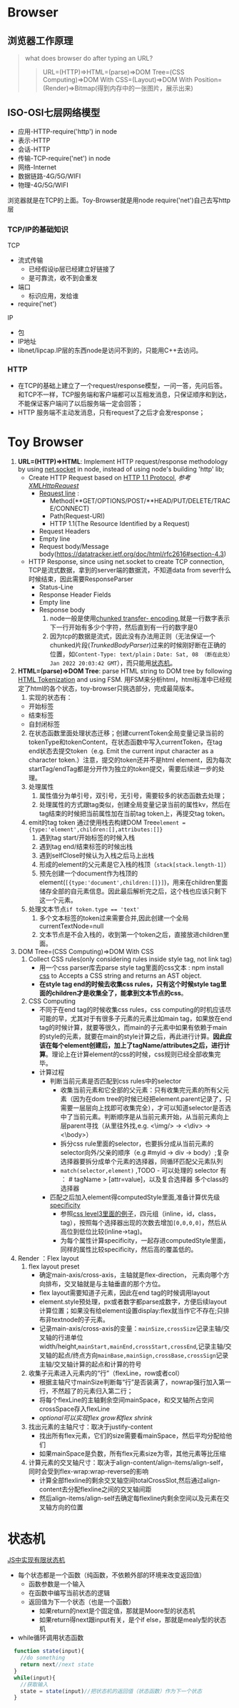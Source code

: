 # Browser
## 浏览器工作原理
> what does browser do after typing an URL?
>>URL=(HTTP)=>HTML=(parse)=>DOM Tree=(CSS Computing)=>DOM With CSS=(Layout)=>DOM With Position=(Render)=>Bitmap(得到内存中的一张图片，展示出来)

## ISO-OSI七层网络模型
- 应用-HTTP-require('http') in node
- 表示-HTTP
- 会话-HTTP
- 传输-TCP-require('net') in node
- 网络-Internet
- 数据链路-4G/5G/WIFI
- 物理-4G/5G/WIFI

浏览器就是在TCP的上面。Toy-Browser就是用node require('net')自己去写http层
### TCP/IP的基础知识
TCP
- 流式传输
  - 已经假设ip层已经建立好链接了
  - 是可靠流，收不到会重发
- 端口
  - 标识应用，发给谁
- require('net')

IP
- 包
- IP地址
- libnet/lipcap.IP层的东西node是访问不到的，只能用C++去访问。 

### HTTP
- 在TCP的基础上建立了一个request/response模型，一问一答，先问后答。和TCP不一样，TCP服务端和客户端都可以互相发消息，只保证顺序和到达，不能保证客户端问了以后服务端一定会回答；
- HTTP 服务端不主动发消息，只有request了之后才会发response；

# Toy Browser
1. **URL=(HTTP)=>HTML**: Implement HTTP request/response methodology by using [net.socket](./https://nodejs.org/dist/latest-v16.x/docs/api/net.html#class-netsocket) in node, instead of using node's building 'http' lib;
     *  Create HTTP Request based on [HTTP 1.1 Protocol](https://datatracker.ietf.org/doc/html/rfc2616), *参考[XMLHttpRequest](https://developer.mozilla.org/en-US/docs/Web/API/XMLHttpRequest)*
         *  [Request line](https://datatracker.ietf.org/doc/html/rfc2616#section-5) : 
             *  Method(**GET/OPTIONS/POST/**HEAD/PUT/DELETE/TRACE/CONNECT)
             *  Path(Request-URI)
             *  HTTP 1.1(The Resource Identified by a Request)
         *  Request Headers
         *  Empty line
         *  Request body/Message body(https://datatracker.ietf.org/doc/html/rfc2616#section-4.3)
     * HTTP Response, since using net.socket to create TCP connection, TCP是流式数据，拿到的server端的数据流，不知道data from sever什么时候结束，因此需要ResponseParser
         * Status-Line
         * Response Header Fields
         * Empty line
         * Response body
            1. node一般是使用[chunked transfer- encoding](https://datatracker.ietf.org/doc/html/rfc2616#section-3.6.1),就是一行数字表示下一行开始有多少个字符，然后直到有一行的数字是0
            2. 因为tcp的数据是流式，因此没有办法用正则（无法保证一个chunked片段(*TrunkedBodyParser*)过来的时候刚好断在正确的位置，如`Content-Type: text/plain；Date: Sat, 08 （断在此处）Jan 2022 20:03:42 GMT`），而只能用[状态机](#状态机)。
2. **HTML=(parse)=>DOM Tree**: parse HTML string to DOM tree by following [HTML Tokenization](https://html.spec.whatwg.org/#data-state) and using FSM. 用FSM来分析html，html标准中已经规定了html的各个状态，toy-browser只挑选部分，完成最简版本。
   1. 实现的状态有：
    * 开始标签
    * 结束标签
    * 自封闭标签
   2. 在状态函数里面处理状态迁移；创建currentToken全局变量记录当前的tokenType和tokenContent，在状态函数中写入currentToken，在tag end状态去提交token（e.g. Emit the current input character as a character token.）注意，提交的token还并不是html element，因为每次startTag/endTag都是分开作为独立的token提交，需要后续进一步的处理。
   3. 处理属性
      1. 属性值分为单引号，双引号，无引号，需要较多的状态函数去处理；
      2. 处理属性的方式跟tag类似，创建全局变量记录当前的属性kv，然后在tag结束的时候把当前属性加在当前tag token上，再提交tag token。
   4. emit的tag token 通过使用栈去构建DOM Tree`element = {type:'element',children:[],attributes:[]}`
      1. 遇到tag start/开始标签的时候入栈
      2. 遇到tag end/结束标签的时候出栈
      3. 遇到selfClose时候认为入栈之后马上出栈
      4. 形成的element的父元素是它入栈的栈顶（`stack[stack.length-1]`）
      5. 预先创建一个document作为栈顶的element(`[{type:'document',children:[]}]`)，用来在children里面储存全部的自元素信息。因此最后解析完之后，这个栈也应该只剩下这一个元素。
   5. 处理文本节点`if token.type == 'text'`
      1. 多个文本标签的token过来需要合并,因此创建一个全局currentTextNode=null
      2. 文本节点是不会入栈的，收到第一个token之后，直接放进children里面。
3. DOM Tree=(CSS Computing)=>DOM With CSS
     1. Collect CSS rules(only considering rules inside style tag, not link tag)
         * 用一个css parser库去parse style tag里面的css文本 : npm install [css](https://www.npmjs.com/package/css) to Accepts a CSS string and returns an AST object.
         *  **在style tag end的时候去收集css rules，只有这个时候style tag里面的children才是收集全了，能拿到文本节点的css**。
     2. CSS Computing
         * 不同于在end tag的时候收集css rules，css computing的时机应该尽可能的早，尤其对于有很多子元素的元素比如main tag，如果放在end tag的时候计算，就要等很久，而main的子元素中如果有依赖于main的style的元素，就要在main的style计算之后，再此进行计算。**因此应该在每个element创建后，加上了tagName/attributes之后，进行计算**。理论上在计算element的css的时候，css规则已经全部收集完毕。
         * 计算过程
           * 判断当前元素是否匹配到css rules中的selector
             * 收集当前元素和它全部的父元素：只有收集完元素的所有父元素（因为在dom tree的时候已经把element.parent记录了，只需要一层层向上找即可收集完全），才可以知道selector是否选中了当前元素。判断顺序是从当前元素开始，从当前元素向上层parent寻找（从里往外找,e.g. <\img/> -> <\div> -> <\body>）
             * 拆分css rule里面的selector，也要拆分成从当前元素的selector向外/父亲的顺序（e.g #myid -> div -> body）;复杂选择器要拆分成单个元素的选择器，同循环匹配父元素队列
             * `match(selector,element)` ,TODO - 可以处理的 selector 有 ： # tagName > [attr=value]，以及复合选择器 多个class的选择器
           * 匹配之后加入element得computedStyle里面,准备计算优先级[specificity](https://developer.mozilla.org/en-US/docs/Web/CSS/Specificity#selector_types)
             * 参照[css level3里面的例子](https://www.w3.org/TR/2018/REC-selectors-3-20181106/#specificity)，四元组（inline，id，class，tag），按照每个选择器出现的次数去增加`[0,0,0,0]`，然后从高位到低位比较(inline->tag)。
             * 为每个属性计算specificity，一起存进computedStyle里面，同样的属性比较specificity，然后高的覆盖低的。
4. Render ：Flex layout 
   1. flex layout preset
        * 确定main-axis/cross-axis，主轴就是flex-direction， 元素向哪个方向排布，交叉轴就是与主轴垂直的那个方位。
        * flex layout需要知道子元素，因此在end tag的时候调用layout
        * element.style预处理，px或者数字都parse成数字，方便后续layout计算位置；如果没有给element设置display:flex就当作它不存在;只排布非textnode的子元素。
        * 记录main-axis/cross-axis的变量：`mainSize,crossSize`记录主轴/交叉轴的行进单位width/height,`mainStart,mainEnd,crossStart,crossEnd`,记录主轴/交叉轴的起点/终点方向`mainBase,mainSign,crossBase,crossSign`记录主轴/交叉轴计算的起点和计算的符号
   2. 收集子元素进入元素内的“行”（flexLine，row或者col）
        * 根据主轴尺寸mainSize判断每“行”是否装满了，nowrap强行加入第一行，不然超了的元素归入第二行；
        * 将每个flexLine的主轴剩余空间mainSpace，和交叉轴所占空间crossSpace存入flexLine
        *  *optional可以实现flex grow和flex shrink*
   3. 找出元素的主轴尺寸：取决于justify-content
        * 找出所有flex元素，它们的size需要看mainSpace，然后平均分配给他们
        * 如果mainSpace是负数，所有flex元素size为零，其他元素等比压缩  
   4. 计算元素的交叉轴尺寸：取决于align-content/align-items/align-self，同时会受到flex-wrap:wrap-reverse的影响
        * 计算全部flexline的剩余交叉轴空间totalCrossSlot,然后通过align-content去分配flexline之间的交叉轴间距
        * 然后align-items/align-self去确定每flexline内剩余空间以及元素在交叉轴方向的位置


# 状态机
[JS中实现有限状态机](./FSM.js)
- 每个状态都是一个函数（纯函数，不依赖外部的环境来改变返回值）
  * 函数参数是一个输入
  * 在函数中编写当前状态的逻辑
  * 返回值为下一个状态（也是一个函数）
    * 如果return的next是个固定值，那就是Moore型的状态机
    * 如果return得next跟input有关，是个if else，那就是mealy型的状态机
- while循环调用状态函数
```js 
  function state(input){
    //do something
    return next//next state
  }
  while(input){
    //获取输入
    state = state(input)//把状态机的返回值（状态函数）作为下一个状态
  }
```

